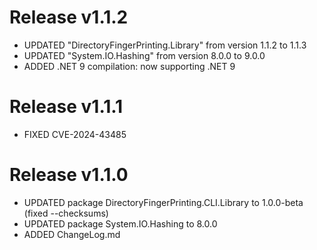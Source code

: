 ﻿# Release v1.1.2
- UPDATED "DirectoryFingerPrinting.Library" from version 1.1.2 to 1.1.3
- UPDATED "System.IO.Hashing" from version 8.0.0 to 9.0.0
- ADDED .NET 9 compilation: now supporting .NET 9

# Release v1.1.1
- FIXED CVE-2024-43485

# Release v1.1.0
- UPDATED package DirectoryFingerPrinting.CLI.Library to 1.0.0-beta (fixed --checksums)
- UPDATED package System.IO.Hashing to 8.0.0
- ADDED ChangeLog.md
